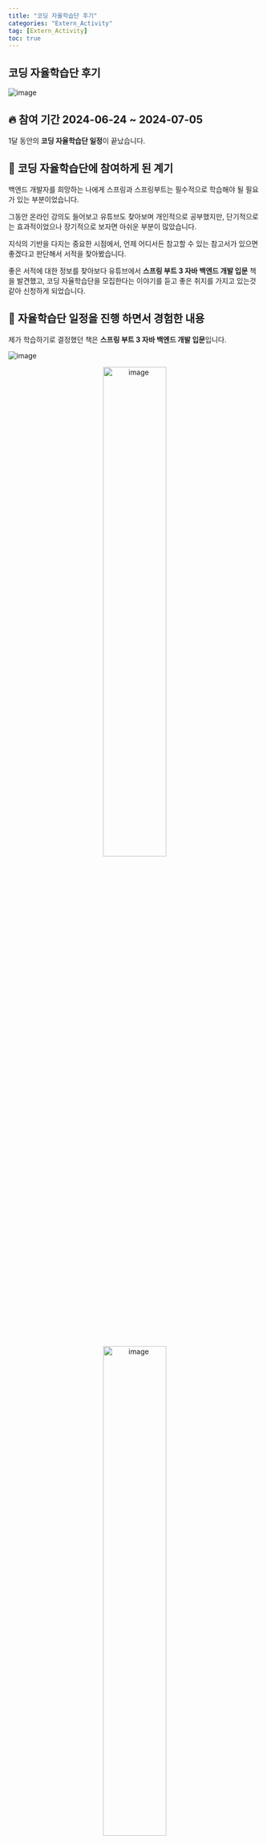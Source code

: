 ```yaml
---
title: "코딩 자율학습단 후기"
categories: "Extern_Activity"
tag: [Extern_Activity]
toc: true
---
```


## 코딩 자율학습단 후기

![image](https://cafeptthumb-phinf.pstatic.net/MjAyNDA1MjlfNDIg/MDAxNzE2OTUwMTYzMjky.zcVjjSMJ9zWK47xD4CzfVNgsCctcHGC6yXcmODo--R0g.ornvbdfB0Nx3aRaAKjUqzo2EBO4pUmCWYeER2IXEpHQg.JPEG/%EC%9B%B9%EB%B0%B0%EB%84%88_%EC%BD%94%EB%94%A9%EC%9E%90%EC%9C%A8%ED%95%99%EC%8A%B5%EB%8B%A8_6%EC%A2%855.jpg)

## 🔥 참여 기간 2024-06-24 ~ 2024-07-05

1달 동안의 **코딩 자율학습단 일정**이 끝났습니다.

## 🤔 코딩 자율학습단에 참여하게 된 계기

백엔드 개발자를 희망하는 나에게 스프링과 스프링부트는 필수적으로 학습해야 될 필요가 있는 부분이었습니다.

그동안 온라인 강의도 들어보고 유튜브도 찾아보며 개인적으로 공부했지만, 단기적으로는 효과적이었으나 장기적으로 보자면 아쉬운 부분이 많았습니다.

지식의 기반을 다지는 중요한 시점에서, 언제 어디서든 참고할 수 있는 참고서가 있으면 좋겠다고 판단해서 서적을 찾아봤습니다.

좋은 서적에 대한 정보를 찾아보다 유튜브에서 **스프링 부트 3 자바 백엔드 개발 입문** 책을 발견했고, 코딩 자율학습단을 모집한다는 이야기를 듣고 좋은 취지를 가지고 있는것 같아 신청하게 되었습니다.

## 📖 자율학습단 일정을 진행 하면서 경험한 내용

제가 학습하기로 결정했던 책은 **스프링 부트 3 자바 백엔드 개발 입문**입니다.

![image](https://cafeskthumb-phinf.pstatic.net/MjAyMzA4MDhfNTUg/MDAxNjkxNDUwOTA2MTg0.rBDfm65aiT4xQH56jetrib3xuGD2HKRZ48MICnJfmSog.vyuHRBPGQHNvgrEohaMg6O31DPRCuktpplCeNzTed8Ag.JPEG/banner_%EC%BD%94%EC%9E%90_spring_boot_805x149.jpg?type=w1080)

<center>
<img src="https://image.aladin.co.kr/Community/paper/2024/0623/pimg_7696992274336130.jpg" alt="image" style="width: 50%;" />
</center>

<center>
<img src="https://image.aladin.co.kr/Community/paper/2024/0623/pimg_7696992274336134.jpg" alt="image" style="width: 50%;" />
</center>

책을 받아보고 구성을 확인해보니, 기반을 다지기 위해 꼭 필요한 핵심 내용으로만 구성되어 있던 부분이 일단 마음에 들었습니다.

그리고 교재를 통해 실습을 해보면서 그동안 공부해왔던 어떤 교재보다 상세하고 친절한 설명에 혼자서라도 충분히 학습할 수 있었습니다.

그 외 책에 대한 자세한 후기는 별도로 작성했으니 참고 부탁드립니다.

[스프링 부트 3 책 후기](https://blog.aladin.co.kr/769699227/15635041)

---

자율학습단의 일정은 크게 어렵지 않았습니다.

매일 책을 통해 정해진 범위를 학습하고, 주마다 후기글을 블로그에 작성해서 링크를 공유하기만 하면 되는 부분이었습니다.

다음은 매주 작성한 후기글의 링크 입니다.

> 1주차 후기 링크 : [코딩 자율학습단 1주차](https://re-note.github.io/extern_activity/%EC%BD%94%EB%94%A9-%EC%9E%90%EC%9C%A8%ED%95%99%EC%8A%B5%EB%8B%A8-1%EC%A3%BC%EC%B0%A8/)
>
> 2주차 후기 링크 : [코딩 자율학습단 2주차](https://re-note.github.io/extern_activity/%EC%BD%94%EB%94%A9-%EC%9E%90%EC%9C%A8%ED%95%99%EC%8A%B5%EB%8B%A8-2%EC%A3%BC%EC%B0%A8/)
>
> 3주차 후기 링크 : [코딩 자율학습단 3주차](https://re-note.github.io/extern_activity/%EC%BD%94%EB%94%A9-%EC%9E%90%EC%9C%A8%ED%95%99%EC%8A%B5%EB%8B%A8-3%EC%A3%BC%EC%B0%A8/)
>
> 4주차 후기 링크 : [코딩 자율학습단 4주차](https://re-note.github.io/extern_activity/%EC%BD%94%EB%94%A9-%EC%9E%90%EC%9C%A8%ED%95%99%EC%8A%B5%EB%8B%A8-4%EC%A3%BC%EC%B0%A8/)

이렇게 매주 작성된 후기글을 바라보니 한달동안 책 하나를 정말 확실하게 공부했다는 신뢰감을 받았습니다.

---

자율학습단 일정에서 특히 좋았던 부분은, 매일 카카오톡 개인 메시지로 오늘 학습해야하는 범위와 응원글을 보내주는 것이었습니다.

<center>
<img src="https://imgur.com/AYsnaY1.png" alt="image" style="width: 50%;" />
</center>


### 1. 이렇게 메시지를 받으면 오늘 하루의 공부를 시작합니다.

![image](https://cafeptthumb-phinf.pstatic.net/MjAyNDA3MDhfOTMg/MDAxNzIwMzc2ODQ2MTM5.pGsTdcb4IRSW0_GAUzaXF0gIXphMOeTgxU5ArBqo0Dog.seyK6Q2vbe7TC_8OzGTb-cFqEqhQ-7fBY86T3lyTydsg.JPEG/3%EC%A3%BC%EC%B0%A8.jpg?type=w1600)

### 2. 그 다음으로 하루 정해진 분량을 열심히 실습하면서 학습합니다.

![image](https://imgur.com/59AI4u0.png)

### 3. 마지막으로 주간 회고에 오늘 학습 분량에 대한 회고를 작성하면 하루 일과가 마무리 됩니다.

또한 교재에 대한 학습 커리큘럼을 별도로 제공하고, 교재의 실습코드도 제공된다는 점에서 정말 교재에 대한 가이드 라인을 확실하게 잡아준다는 느낌을 받았습니다.

## 💡 자율학습단이 끝나고 얻은 것과 느낀 점

자율학습단 일정이 끝나고 생각해보니 책 하나를 가지고 이렇게 확실하게 학습하는 경험을 해본적이 처음이였고, 덕분에 스프링 부트에 대한 기반 지식을 확실하게 얻을 수 있었습니다.

![image](https://imgur.com/sNXNyY9.png)

책의 표지와 모집 공고글에서 확인한 것처럼 코딩 자율학습단은 **스스로 하는 프로그래밍 공부**를 확실하게 알려주는 과정이고, 이를 통해 앞으로도 자기 주도적으로 학습할 수 있도록 공부하는 방법을 깨달았다고 생각합니다.

## 마무리하며

자율학습단의 도움으로 쌓아올린 지식과 경험을 기반으로 앞으로도 더욱 스스로 공부하며 끊임없이 성장하는 개발자가 되려고 합니다.

